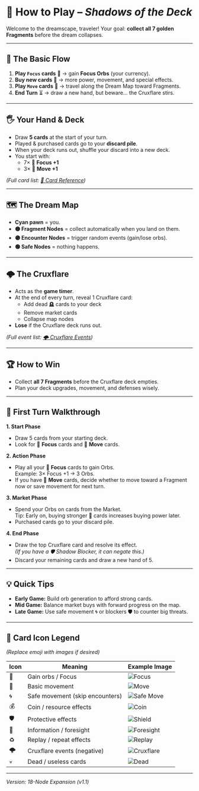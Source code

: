 # 🌌 How to Play – *Shadows of the Deck*

Welcome to the dreamscape, traveler! Your goal: **collect all 7 golden Fragments** before the dream collapses.

---

## 🎯 The Basic Flow
1. **Play `Focus` cards** 🎯 → gain **Focus Orbs** (your currency).
2. **Buy new cards** 🛒 → more power, movement, and special effects.
3. **Play `Move` cards** 👣 → travel along the Dream Map toward Fragments.
4. **End Turn** ⏳ → draw a new hand, but beware… the Cruxflare stirs.

---

## 🖐 Your Hand & Deck
- Draw **5 cards** at the start of your turn.
- Played & purchased cards go to your **discard pile**.
- When your deck runs out, shuffle your discard into a new deck.
- You start with:
  - 7× 🎯 **Focus +1**
  - 3× 👣 **Move +1**

*(Full card list: [📜 Card Reference](iconCardList.md))*

---

## 🗺 The Dream Map
- **Cyan pawn** = you.
- **🟡 Fragment Nodes** = collect automatically when you land on them.
- **🟣 Encounter Nodes** = trigger random events (gain/lose orbs).
- **🟢 Safe Nodes** = nothing happens.

---

## 🌩 The Cruxflare
- Acts as the **game timer**.
- At the end of every turn, reveal 1 Cruxflare card:
  - Add dead 🪦 cards to your deck
  - Remove market cards
  - Collapse map nodes
- **Lose** if the Cruxflare deck runs out.

*(Full event list: [🌩 Cruxflare Events](iconCardList.md#🌩️-cruxflare-deck-18-node-expansion))*

---

## 🏆 How to Win
- Collect **all 7 Fragments** before the Cruxflare deck empties.
- Plan your deck upgrades, movement, and defenses wisely.

---

## 👣 First Turn Walkthrough

**1. Start Phase**  
- Draw 5 cards from your starting deck.  
- Look for 🎯 **Focus** cards and 👣 **Move** cards.

**2. Action Phase**  
- Play all your 🎯 **Focus** cards to gain Orbs.  
  Example: 3× Focus +1 → 3 Orbs.  
- If you have 👣 **Move** cards, decide whether to move toward a Fragment now or save movement for next turn.

**3. Market Phase**  
- Spend your Orbs on cards from the Market.  
  Tip: Early on, buying stronger 🎯 cards increases buying power later.  
- Purchased cards go to your discard pile.

**4. End Phase**  
- Draw the top Cruxflare card and resolve its effect.  
  *(If you have a 🛡️ Shadow Blocker, it can negate this.)*  
- Discard your remaining cards and draw a new hand of 5.

---

## 💡 Quick Tips
- **Early Game:** Build orb generation to afford strong cards.
- **Mid Game:** Balance market buys with forward progress on the map.
- **Late Game:** Use safe movement 🌀 or blockers 🛡️ to counter big threats.

---

## 📜 Card Icon Legend
*(Replace emoji with images if desired)*  

| Icon | Meaning | Example Image |
|------|---------|---------------|
| 🎯 | Gain orbs / Focus | ![Focus](images/icon_focus.png) |
| 👣 | Basic movement | ![Move](images/icon_move.png) |
| 🌀 | Safe movement (skip encounters) | ![Safe Move](images/icon_safe.png) |
| 💰 | Coin / resource effects | ![Coin](images/icon_coin.png) |
| 🛡️ | Protective effects | ![Shield](images/icon_shield.png) |
| 🔮 | Information / foresight | ![Foresight](images/icon_foresight.png) |
| ♻️ | Replay / repeat effects | ![Replay](images/icon_replay.png) |
| 🌩️ | Cruxflare events (negative) | ![Cruxflare](images/icon_cruxflare.png) |
| 💀 | Dead / useless cards | ![Dead](images/icon_dead.png) |

---

*Version: 18-Node Expansion (v1.1)*
